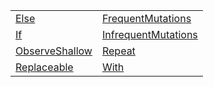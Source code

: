 |                                                                                      |                                                                                                |
| ------------------------------------------------------------------------------------ | ---------------------------------------------------------------------------------------------- |
| [Else](/runtime/resources/custom-attributes/class/if/else.md)                        | [FrequentMutations](/runtime/resources/custom-attributes/class/flags/frequentmutations.md)     |
| [If](/runtime/resources/custom-attributes/class/if/if.md)                            | [InfrequentMutations](/runtime/resources/custom-attributes/class/flags/infrequentmutations.md) |
| [ObserveShallow](/runtime/resources/custom-attributes/class/flags/observeshallow.md) | [Repeat](/runtime/resources/custom-attributes/class/repeat/repeat.md)                          |
| [Replaceable](/runtime/resources/custom-attributes/class/replaceable/replaceable.md) | [With](/runtime/resources/custom-attributes/class/with/with.md)                                |